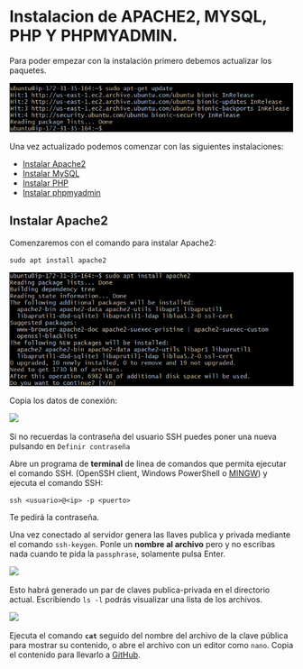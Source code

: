 # Instalacion de APACHE2, MYSQL, PHP Y PHPMYADMIN.
Para poder empezar con la instalación primero debemos actualizar los paquetes.

![](awsImages/aws-update.png)

Una vez actualizado podemos comenzar con las siguientes instalaciones:

  - [Instalar Apache2](#instalar-apache2)
  - [Instalar MySQL](#instalar-mysql)
  - [Instalar PHP](#instalar-php)
  - [Instalar phpmyadmin](#instalar-phpmyadmin)

## Instalar Apache2

Comenzaremos con el comando para instalar Apache2:

    sudo apt install apache2
   
![](awsImages/aws-instalar-apache2.png)

Copia los datos de conexión:

![](images/doc10/doc10-panel-de-contro-datos-de-acceso-ssh.png)

Si no recuerdas la contraseña del usuario SSH puedes poner una nueva pulsando en `Definir contraseña`

Abre un programa de **terminal** de linea de comandos que permita ejecutar el comando SSH. (OpenSSH client, Windows PowerShell o [MINGW](https://www.google.com/search?q=MINGW)) y ejecuta el comando SSH:

    ssh <usuario>@<ip> -p <puerto>

Te pedirá la contraseña.

Una vez conectado al servidor genera las llaves publica y privada mediante el comando `ssh-keygen`. Ponle un **nombre al archivo** pero y no escribas nada cuando te pida la `passphrase`, solamente pulsa Enter.

![](images/doc10/doc10-conectarse-al-servidor-por-ssh.png)

Esto habrá generado un par de claves publica-privada en el directorio actual. Escribiendo `ls -l` podrás visualizar una lista de los archivos.

![](images/doc10/doc10-claves-publica-y-privada.png)

Ejecuta el comando **`cat`** seguido del nombre del archivo de la clave pública para mostrar su contenido, o abre el archivo con un editor como `nano`. Copia el contenido para llevarlo a [GitHub](https://github.com).
